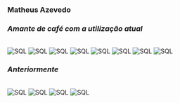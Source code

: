 ### **Matheus Azevedo**



### *Amante de café com a utilização atual*

<div styly="display: inline_block"><br/>
    <img aling="center" alt = "SQL" src= "https://img.shields.io/badge/Microsoft%20SQL%20Sever-CC2927?style=for-the-badge&logo=microsoft%20sql%20server&logoColor=white"/>
    <img aling="center" alt = "SQL" src= "https://img.shields.io/badge/r-%23276DC3.svg?style=for-the-badge&logo=r&logoColor=white"/>
    <img aling="center" alt = "SQL" src= "https://img.shields.io/badge/Python-14354C?style=for-the-badge&logo=python&logoColor=white"/>
    <img aling="center" alt = "SQL" src= "https://img.shields.io/badge/MySQL-00000F?style=for-the-badge&logo=mysql&logoColor=white"/>
    <img aling="center" alt = "SQL" src= "https://img.shields.io/badge/Tableau-E97627?style=for-the-badge&logo=Tableau&logoColor=white"/>
    <img aling="center" alt = "SQL" src= "https://img.shields.io/badge/dialogflow-FF9800?style=for-the-badge&logo=dialogflow&logoColor=white"/>
    <img aling="center" alt = "SQL" src= "https://img.shields.io/badge/TensorFlow-FF6F00?style=for-the-badge&logo=tensorflow&logoColor=white"/>
    <img aling="center" alt = "SQL" src= "https://img.shields.io/badge/Weights_&_Biases-FFBE00?style=for-the-badge&logo=WeightsAndBiases&logoColor=white"/>
</div>


### *Anteriormente*


<div styly="display: inline_block"><br/>
    <img aling="center" alt = "SQL" src= "https://img.shields.io/badge/C%23-239120?style=for-the-badge&logo=c-sharp&logoColor=white">
    <img aling="center" alt = "SQL" src= "https://img.shields.io/badge/Java-ED8B00?style=for-the-badge&logo=java&logoColor=white">
    <img aling="center" alt = "SQL" src= "https://img.shields.io/badge/css3-%231572B6.svg?style=for-the-badge&logo=css3&logoColor=white">
    <img aling="center" alt = "SQL" src= "https://img.shields.io/badge/html5-%23E34F26.svg?style=for-the-badge&logo=html5&logoColor=white">
</div>

